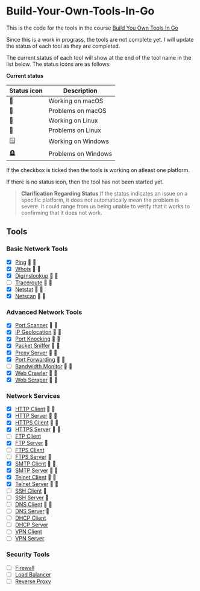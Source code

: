 # Build-Your-Own-Tools-In-Go

This is the code for the tools in the course [Build You Own Tools In Go](https://codedeviate.github.io/aicollection/go-build-your-own-tools.html)

Since this is a work in prograss, the tools are not complete yet. I will update the status of each tool as they are completed.

The current status of each tool will show at the end of the tool name in the list below. The status icons are as follows:

**Current status**

| Status icon   | Description         |
| ------------- | ------------------- |
| :green_apple: | Working on macOS    |
| :apple:       | Problems on macOS   |
| :penguin:     | Working on Linux    |
| :chicken:     | Problems on Linux   |
| :window:     | Working on Windows  |
| :headstone:   | Problems on Windows |

If the checkbox is ticked then the tools is working on atleast one platform.

If there is no status icon, then the tool has not been started yet.

> **Clarification Regarding Status**
> If the status indicates an issue on a specific platform, it does not automatically mean the problem is severe. It could range from us being unable to verify that it works to confirming that it does not work.


## Tools

### Basic Network Tools
- [x] [Ping](./ping) :penguin: :green_apple:
- [x] [Whois](./whois) :penguin: :green_apple:
- [x] [Dig/nslookup](./dnslookup) :penguin: :green_apple:
- [ ] [Traceroute](./traceroute) :chicken: :apple:
- [x] [Netstat](./netstat) :penguin: :green_apple:
- [x] [Netscan](./netscan) :penguin: :green_apple:

### Advanced Network Tools
- [x] [Port Scanner](./portscanner) :penguin: :green_apple:
- [x] [IP Geolocation](./ipgeolocation) :penguin: :green_apple:
- [x] [Port Knocking](./portknocking) :penguin: :green_apple:
- [x] [Packet Sniffer](./packetsniffer) :penguin: :green_apple:
- [x] [Proxy Server](./proxyserver) :penguin: :green_apple:
- [x] [Port Forwarding](./portforwarding) :penguin: :green_apple:
- [ ] [Bandwidth Monitor](./bandwidthmonitor) :chicken: :apple:
- [x] [Web Crawler](./webcrawler) :penguin: :green_apple:
- [x] [Web Scraper](./webscraper) :penguin: :green_apple:

### Network Services
- [x] [HTTP Client](./httpclient) :penguin: :green_apple:
- [x] [HTTP Server](./httpserver) :penguin: :green_apple:
- [x] [HTTPS Client](./httpsclient) :penguin: :green_apple:
- [x] [HTTPS Server](./httpsserver) :penguin: :green_apple:
- [ ] [FTP Client](./ftpclient)
- [x] [FTP Server](./ftpserver) :green_apple:
- [ ] [FTPS Client](./ftpsclient)
- [ ] [FTPS Server](./ftpsserver) :apple:
- [x] [SMTP Client](./smtpclient) :penguin: :green_apple:
- [x] [SMTP Server](./smtpserver) :penguin: :green_apple:
- [x] [Telnet Client](./telnetclient) :penguin: :green_apple:
- [x] [Telnet Server](./telnetserver) :penguin: :green_apple:
- [ ] [SSH Client](./sshclient) :apple:
- [ ] [SSH Server](./sshserver) :apple:
- [ ] [DNS Client](./dnsclient) :penguin: :apple:
- [ ] [DNS Server](./dnsserver) :apple:
- [ ] [DHCP Client](./dhcpclient)
- [ ] [DHCP Server](./dhcpserver)
- [ ] [VPN Client](./vpnclient)
- [ ] [VPN Server](./vpnserver)

### Security Tools
- [ ] [Firewall](./firewall)
- [ ] [Load Balancer](./loadbalancer)
- [ ] [Reverse Proxy](./reverseproxy)

